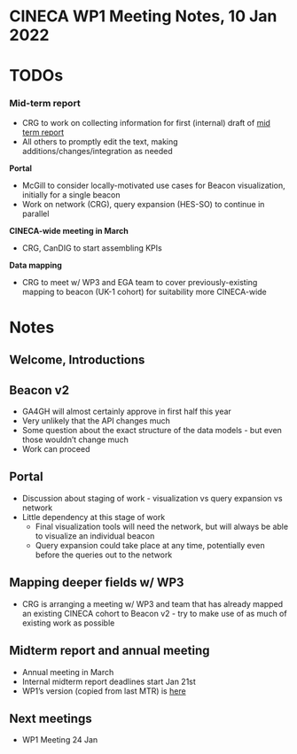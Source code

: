 # CINECA WP1 Meeting Notes, 10 Jan 2022

# TODOs

### Mid-term report

- CRG to work on collecting information for first (internal) draft of [mid term report](https://docs.google.com/document/d/1EOygfEYBrYDbOaLMjskCeq-Jxv3ms2oC8c5MqxnPmQg/edit#heading=h.30j0zll)
- All others to promptly edit the text, making additions/changes/integration as needed

**Portal**

- McGill to consider locally-motivated use cases for Beacon visualization, initially for a single beacon
- Work on network (CRG), query expansion (HES-SO) to continue in parallel

**CINECA-wide meeting in March**

- CRG, CanDIG to start assembling KPIs

**Data mapping**

- CRG to meet w/ WP3 and EGA team to cover previously-existing mapping to beacon (UK-1 cohort) for suitability more CINECA-wide

# Notes

## Welcome, Introductions

## Beacon v2

- GA4GH will almost certainly approve in first half this year
- Very unlikely that the API changes much
- Some question about the exact structure of the data models - but even those wouldn’t change much
- Work can proceed

## Portal

- Discussion about staging of work - visualization vs query expansion vs network
- Little dependency at this stage of work
    - Final visualization tools will need the network, but will always be able to visualize an individual beacon
    - Query expansion could take place at any time, potentially even before the queries out to the network

## Mapping deeper fields w/ WP3

- CRG is arranging a meeting w/ WP3 and team that has already mapped an existing CINECA cohort to Beacon v2 - try to make use of as much of existing work as possible


## Midterm report and annual meeting

- Annual meeting in March
- Internal midterm report deadlines start Jan 21st
- WP1’s version (copied from last MTR) is [here](https://docs.google.com/document/d/1EOygfEYBrYDbOaLMjskCeq-Jxv3ms2oC8c5MqxnPmQg/edit#heading=h.30j0zll)

## Next meetings

- WP1 Meeting 24 Jan